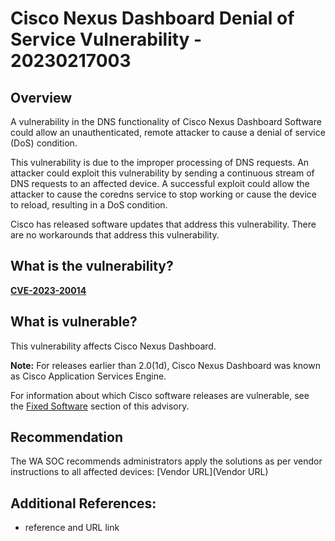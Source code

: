# Cisco Nexus Dashboard Denial of Service Vulnerability - 20230217003

## Overview
A vulnerability in the DNS functionality of Cisco Nexus Dashboard Software could allow an unauthenticated, remote attacker to cause a denial of service (DoS) condition.

This vulnerability is due to the improper processing of DNS requests. An attacker could exploit this vulnerability by sending a continuous stream of DNS requests to an affected device. A successful exploit could allow the attacker to cause the coredns service to stop working or cause the device to reload, resulting in a DoS condition.

Cisco has released software updates that address this vulnerability. There are no workarounds that address this vulnerability.

## What is the vulnerability?
[**CVE-2023-20014**](https://cve.mitre.org/cgi-bin/cvename.cgi?name=CVE-2023-20014)

## What is vulnerable? 
This vulnerability affects Cisco Nexus Dashboard.

**Note:** For releases earlier than 2.0(1d), Cisco Nexus Dashboard was known as Cisco Application Services Engine.

For information about which Cisco software releases are vulnerable, see the [Fixed Software](https://sec.cloudapps.cisco.com/security/center/content/CiscoSecurityAdvisory/cisco-sa-ndb-dnsdos-bYscZOsu#fs) section of this advisory.

## Recommendation
The WA SOC recommends administrators apply the solutions as per vendor instructions to all affected devices: [Vendor URL](Vendor URL)

## Additional References:
* reference and URL link